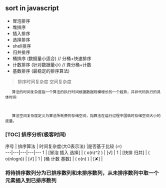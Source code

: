 ## sort in javascript
 
 *  冒泡排序
 *  堆排序
 *  插入排序
 *  选择排序
 *  shell排序
 *  归并排序
 *  桶排序 (数据量小适合)    // 分桶+快速排序
 *  计数排序 (针对数据量小)  // 粪分桶+计数
 *  基数排序 (最稳定的排序算法)

> 排序时间复杂度 空间复杂度

       算法的时间复杂度指一个算法的执行时间根据数据规模增长的一个趋势，并非代码执行的具体时间



       算法空间复杂度定义为算法所耗费的存储空间，指算法在运行过程中国临时存储空间大小的度量。






### [TOC]  排序分析(极客时间)
 序号 | 排序算法 | 时间复杂度(大O表示法)  |是否基于比较 (:fire:)  
---|---|---|---|---
 1 | [冒泡 插入 选择] | ( o(n)^2 ) | [√] |
 1 | [快排 归并] | ( o(nlogn)) | [√] |
 1 | [桶 计数 基数] | ( o(n) ) | [✘] |



###  将待排序数列分为已排序数列和未排序数列，从未排序数列中取一个元素插入到已排序数列


 

      

       
 
